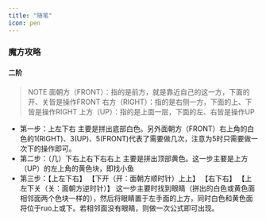 ```yaml
---
title: "随笔"
icon: pen
---
```


### 魔方攻略

#### 二阶

> NOTE
> 面朝方（FRONT）：指的是前方，就是靠近自己的这一方，下面的开、关皆是操作FRONT
> 右方（RIGHT）：指的是右侧一方，下面的上、下皆是操作RIGHT
> 上方（UP）：指的是上面一层，下面的左、右皆是操作UP

- 第一步：上左下右 
  主要是拼出底部白色。另外面朝方（FRONT）右上角的白色的1(RIGHT)、3(UP)、5(FRONT)代表了需要做几次，注意为5时只需要做一次下的操作即可。
- 第二步：（几）下右上右下右右上
  主要是拼出顶部黄色。这一步主要是上方（UP）的左上角的黄色块，即找小鱼
- 第三步：【上左下右】 【下开（开：面朝方顺时针）上上】 【右下右】 【上左下关（关：面朝方逆时针）】
  这一步主要时找到眼睛（拼出的白色或黄色面相邻面两个色块一样的），然后将眼睛置于左手面的上方，同时白色和黄色面将位于ruo上或下。若相邻面没有眼睛，则做一次公式即可出现。